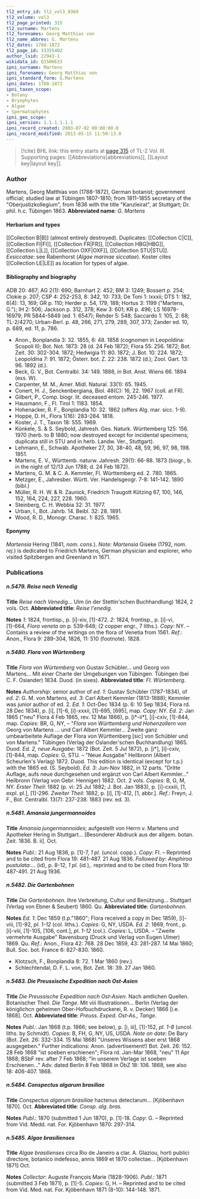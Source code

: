 ```yaml
---
tl2_entry_id: tl2_vol3_0369
tl2_volume: vol3
tl2_page_printed: 315
tl2_surname: Martens
tl2_forenames: Georg Matthias von
tl2_name_abbrev: G. Martens
tl2_dates: 1788-1872
tl2_page_id: 33355402
author_lsid: 22943-1
wikidata_id: Q1506633
ipni_surname: Martens
ipni_forenames: Georg Matthias von
ipni_standard_form: G.Martens
ipni_dates: 1788-1872
ipni_taxon_scope: 
- Botany
- Bryophytes
- Algae
- Spermatophytes
ipni_geo_scope: 
ipni_version: 1.1.1.1.1.1
ipni_record_created: 2003-07-02 00:00:00.0
ipni_record_modified: 2013-05-15 11:50:13.0
---
```



> [!cite] BHL link: this entry starts at [page 315](https://www.biodiversitylibrary.org/page/33355402) of TL-2 Vol. III.
> Supporting pages: [[Abbreviations|abbreviations]], [[Layout key|layout key]].

### Author

Martens, Georg Matthias von (1788-1872), German botanist; government official; studied law at Tübingen 1807-1810; from 1811-1855 secretary of the "Oberjustizkollegium", from 1836 with the title "Kanzleirat", at Stuttgart; Dr. phil. h.c. Tübingen 1863. 
**Abbreviated name**: *G. Martens*

#### Herbarium and types

[[Collection B|B]] (almost entirely destroyed). Duplicates: [[Collection C|C]], [[Collection FI|FI]], [[Collection FR|FR]], [[Collection HBG|HBG]], [[Collection L|L]], [[Collection OXF|OXF]], [[Collection STU|STU]].
*Exsiccatae*: see Rabenhorst (*Algae marinae siccatae*). Koster cites [[Collection LE|LE]] as location for types of algae.

#### Bibliography and biography

ADB 20: 467; AG 2(1): 690; Barnhart 2: 452; BM 3: 1249; Bossert p. 254; Clokie p. 207; CSP 4: 252-253, 8: 342, 10: 733; De Toni 1: lxxxii; DTS 1: 182, 6(4): 13, 169; GR p. 110; Herder p. 54, 179, 188; Hortus 3: 1199 ("Martens, G."); IH 2: 506; Jackson p. 312, 378; Kew 3: 601; KR p. 496; LS 16978-16979; PR 5844-5849 (ed. 1: 6547); Rehder 5: 548; Saccardo 1: 105, 2: 68; TL-2/4270; Urban-Berl. p. 48, 266, 271, 279, 289, 307, 373; Zander ed. 10, p. 689, ed. 11, p. 786.
- Anon., Bonplandia 3: 32. 1855, 6: 48. 1858 (cognomen in Leopoldina: Scopoli II); Bot. Not. 1873: 28 (d. 24 Feb 1872); Flora 55: 256. 1872; Bot. Zeit. 30: 302-304. 1872; Hedwigia 11: 80. 1872; J. Bot. 10: 224. 1872; Leopoldina 7: 91. 1872; Österr. bot. Z. 22: 238. 1872 (d.); Zool. Gart. 13: 96. 1892 (d.).
- Beck, G. V., Bot. Centralbl. 34: 149. 1888, *in* Bot. Anst. Wiens 66. 1894 (exs. W).
- Carpenter, M. M., Amer. Midl. Natural. 33(1): 65. 1945.
- Conert, H. J., Senckenbergiana, Biol. 48(C): 16, 22. 1967 (coll. at FR).
- Gilbert, P., Comp. biogr. lit. deceased entom. 245-246. 1977.
- Hausmann, F., Fl. Tirol 1: 1183. 1854.
- Hohenacker, R. F., Bonplandia 10: 32. 1862 (offers Alg. mar. sicc. 1-9).
- Hoppe, D. H., Flora 1(16): 283-284. 1818.
- Koster, J. T., Taxon 18: 555. 1969.
- Künkele, S. & S. Seybold, Jahresh. Ges. Naturk. Württemberg 125: 156. 1970 (herb. to B 1880; now destroyed except for incidental specimens; duplicata still in STU and in herb. Landw. Ver., Stuttgart).
- Lehmann, E., Schwäb. Apotheker 27, 30, 38-40, 48, 59, 96, 97, 98, 198. 1951.
- Martens, E. V., Württemb. naturw. Jahresh. 29(1): 66-88. 1873 (biogr., b. in the night of 12/13 Jun 1788; d. 24 Feb 1872).
- Martens, G. M. & C. A. Kemmler, Fl. Württemberg ed. 2. 780. 1865.
- Metzger, E., Jahresber. Württ. Ver. Handelsgeogr. 7-8: 141-142. 1890 (bibl.)
- Müller, R. H. W. & R. Zaunick, Friedrich Traugott Kützing 67, 100, 146, 152, 164, 224, 227, 228. 1960.
- Steinberg, C. H. Webbia 32: 31. 1977.
- Urban, I., Bot. Jahrb. 14. Beibl. 32: 28. 1891.
- Wood, R. D., Monogr. Charac. 1: 825. 1965.

#### Eponymy

*Martensia* Hering (1841, *nom. cons.*). *Note*: *Martensia* Giseke (1792, *nom. rej.*) is dedicated to Friedrich Martens, German physician and explorer, who visited Spitzbergen and Greenland in 1671.

### Publications

##### n.5479. Reise nach Venedig

**Title**
*Reise nach Venedig*... Ulm (in der Stettin'schen Buchhandlung) 1824, 2 vols. Oct.
**Abbreviated title**: *Reise l'enedig*.

**Notes**
*1*: 1824, frontisp., p. \[i\]-xiv, \[1\]-472.
*2*: 1824, frontisp., p. \[i\]-vi, \[1\]-664, *Flora veneta* on p. 539-648; (2 copper engr., 7 liths.).
*Copy*: NY. – Contains a review of the writings on the flora of Venetia from 1561.
*Ref*.: Anon., Flora 9: 289-304, 1826, 11: 510 (footnote). 1828.

##### n.5480. Flora von Würtemberg

**Title**
*Flora von Würtemberg* von Gustav Schübler... und Georg von Martens... Mit einer Charte der Umgebungen von Tübingen. Tübingen (bei C. F. Osiander) 1834. Duod. (in sixes).
**Abbreviated title**: *Fl. Würtemberg*.

**Notes**
*Authorship*: senior author of *ed. 1*: Gustav Schübler (1787-1834), of *ed. 2*: G. M. von Martens, *ed. 3*: Carl Albert Kemmler (1813-1888); Kemmler was junior author of ed. 2.
*Ed. 1*: Oct-Dec 1834 (p. 6: 10 Sep 1834; Flora rd. 28 Dec 1834), p. \[i\], \[1\]-6, \[i\]-xxxii, \[1\]-695, \[695\], map. *Copy*: NY.
*Ed. 2*: Jan 1865 ("neu" Flora 4 Feb 1865, rev. 12 Mai 1866), p. \[i\*-ii\*\], \[i\]-cxiv, \[1\]-844, map. *Copies*: BR, G, NY, – "*Flora von Württemberg und Hohenzollern* von Georg von Martens ... und Carl Albert Kemmler... Zweite ganz umbearbeitete Auflage der Flora von Württemberg \[sic\] von Schübler und von Martens." Tübingen (Verlag der Oslander'schen Buchhandlung) 1865. Duod.
*Ed. 2, neue Ausgabe*: 1872 (Bot. Zeit. 5 Jul 1872), p. \[i\*\], \[i\]-cxiv, \[1\]-844, map. *Copies*: G, STU. – "Neue Ausgabe" Heilbronn (Albert Scheurlen's Verlag) 1872. Duod. This edition is identical (except for t.p.) with the 1865 ed. (S. Seybold).
*Ed. 3*: Jun-Nov 1882, in 12 parts. "Dritte Auflage, aufs neue durchgesehen und ergänzt von Carl Albert Kemmler..." Heilbronn (Verlag von Gebr. Henniger) 1882. Oct. 2 vols.
*Copies*: B, G, M, NY.
*Erster Theil*: 1882 (p. vi: 25 Jul 1882; J. Bot. Jan 1883), p. \[i\]-cxxiii, \[1, expl. pl.\], \[1\]-296.
*Zweiter Theil*: 1882, p. \[i\], \[1\]-412, \[1, abbr.\].
*Ref*.: Freyn, J. F., Bot. Centralbl. 13(7): 237-238. 1883 (rev. ed. 3).

##### n.5481. Amansia jungermannoides

**Title**
*Amansia jungermannoides*; aufgestellt von Herrn v. Martens und Apotheker Hering in Stuttgart... \[Besonderer Abdruck aus der allgem. botan. Zeit. 1836. B. ii\]. Oct.

**Notes**
*Publ*.: 21 Aug 1836, p. \[1\]-7, *1 pl*. (uncol. copp.). *Copy*: FI. – Reprinted and to be cited from Flora 19: 481-487. 21 Aug 1836. *Followed by*: *Amphiroa pustulata*:... (id), p. 8-12, *1 pl*. (id.),. reprinted and to be cited from Flora 19: 487-491. 21 Aug 1936.

##### n.5482. Die Gartenbohnen

**Title**
*Die Gartenbohnen*. Ihre Verbreitung, Cultur und Benützung... Stuttgart (Verlag von Ebner & Seubert) 1860. Qu.
**Abbreviated title**: *Gartenbohnen*.

**Notes**
*Ed. 1*: Dec 1859 (t.p."1860"; Flora received a copy in Dec 1859), \[i\]-viii, \[1\]-92, *pl. 1-12* (col. liths.). *Copies*: G, NY, USDA.
*Ed. 2*: 1869, front., p. \[i\]-viii, \[1\]-105, \[106, cont.\], *pl. 1-12* (col.). *Copies*: L, USDA. – "Zweite vermehrte Ausgabe" Ravensburg (Druck und Verlag von Eugen Ulmer) 1869. Qu.
*Ref*.: Anon., Flora 42: 768. 28 Dec 1859, 43: 281-287. 14 Mai 1860; Bull. Soc. bot. France 6: 827-830. 1860.
- Klotzsch, F., Bonplandia 8: 72. 1 Mar 1860 (rev.).
- Schlechtendal, D. F. L. von, Bot. Zeit. 18: 39. 27 Jan 1860.

##### n.5483. Die Preussische Expedition nach Ost-Asien

**Title**
*Die Preussische Expedition nach Ost-Asien*. Nach amtlichen Quellen. Botanischer Theil. *Die Tange*. Mit viii Illustrationen... Berlin (Verlag der königlichcn geheimen Ober-Hofbuchdruckerei, R. v. Decker) 1866 \[i.e. 1868\]. Oct.
**Abbreviated title**: *Preuss. Exped. Ost-As., Tange*.

**Notes**
*Publ*.: Jan 1868 (t.p. 1866; see below), p. \[i, iii\], \[1\]-152, *pl. 1-8* (uncol. liths. by Schmidt).
*Copies*: B, FH, G, NY, US, USDA. *Note on date*: De Bary (Bot. Zeit. 26: 332-334. 15 Mai 1868) "Unseres Wissens aber erst 1868 ausgegeben." Further indications: Anon. (advertisement!) Bot. Zeit. 26: 152. 28 Feb 1868 "ist soeben erschienen"; Flora rd. Jan-Mar 1868, "neu" 11 Apr 1868; BSbF rev. after 7 Feb 1868; "In unserem Verlage ist soeben Erschienen..." Adv. dated Berlin 8 Feb 1868 in ÖbZ 18: 106. 1868, see also 18: 406-407. 1868.

##### n.5484. Conspectus algarum brasiliae

**Title**
*Conspectus algarum brasiliae* hactenus detectarum... \[Kjöbenhavn 1870\]. Oct.
**Abbreviated title**: *Consp. alg. bras.*

**Notes**
*Publ*.: 1870 (submitted 1 Jun 1870), p. \[1\]-18. *Copy*: G. – Reprinted from Vid. Medd. nat. For. Kjöbenhavn 1870: 297-314.

##### n.5485. Algae brasilienses

**Title**
*Algae brasilienses* circa Rio de Janeiro a clar. A. Glaziou, horti publici directore, botanico indefesso, annis 1869 et 1870 collectae... \[Kjöbenhavn 1871\] Oct.

**Notes**
*Collector*: Auguste François Marie (1828-1906).
*Publ*.: 1871 (submitted 3 Feb 1871), p. \[1\]-5. *Copies*: G, H. – Reprinted and to be cited from Vid. Med. nat. For. Kjöbenhavn 1871 (8-10): 144-148. 1871.

